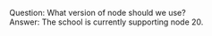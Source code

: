 
Question: What version of node should we use?  
Answer: The school is currently supporting node 20.  
